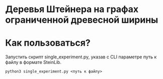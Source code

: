 # Деревья Штейнера на графах ограниченной древесной ширины

# Как пользоваться?

Запустить скрипт single_experiment.py, указав с CLI параметре путь к файлу в формате SteinLib.

```python3 single_experiment.py <путь к файлу>```